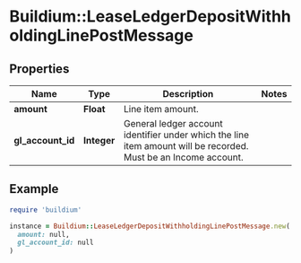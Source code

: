 # Buildium::LeaseLedgerDepositWithholdingLinePostMessage

## Properties

| Name | Type | Description | Notes |
| ---- | ---- | ----------- | ----- |
| **amount** | **Float** | Line item amount. |  |
| **gl_account_id** | **Integer** | General ledger account identifier under which the line item amount will be recorded. Must be an Income account. |  |

## Example

```ruby
require 'buildium'

instance = Buildium::LeaseLedgerDepositWithholdingLinePostMessage.new(
  amount: null,
  gl_account_id: null
)
```

